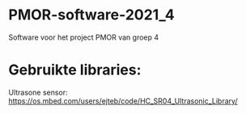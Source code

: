 # PMOR-software-2021_4
Software voor het project PMOR van groep 4

# Gebruikte libraries:
Ultrasone sensor: https://os.mbed.com/users/ejteb/code/HC_SR04_Ultrasonic_Library/

